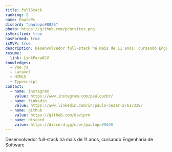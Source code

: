 ```yaml
---
title: fullStack
ranking: 2
name: PauloPc
discord: "paulopc#8026"
photo: https://github.com/pcbrsites.png
isVerified: true
hasFormed: true
isMVP: true
description: Desenvolvedor full-stack há mais de 11 anos, cursando Engenharia de Software
resume:
  link: LinkParaOCV
knowledges:
  - Vue.js
  - Laravel
  - HTML5
  - Typescript
contact:
  - name: instagram
    value: https://www.instagram.com/paulopcbr/
  - name: linkedin
    value: https://www.linkedin.com/in/paulo-cesar-27617338/
  - name: github
    value: https://github.com/daviprm
  - name: discord
    value: https://discord.gg/user/paulopc#8026   
---
```


Desenvolvedor full-stack há mais de 11 anos, cursando Engenharia de Software
